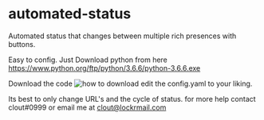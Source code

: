 # automated-status
Automated status that changes between multiple rich presences with buttons.

Easy to config. Just Download python from here 
https://www.python.org/ftp/python/3.6.6/python-3.6.6.exe

Download the code 
![how to download](https://cdn.discordapp.com/attachments/749528630673276938/847248654938800179/unknown.png)
edit the config.yaml to your liking.

Its best to only change URL's and the cycle of status.
for more help contact clout#0999 or email me at clout@lockrmail.com
